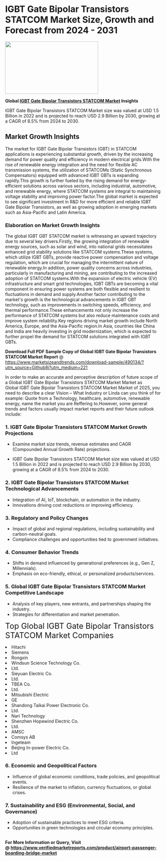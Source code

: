 <H1>IGBT Gate Bipolar Transistors STATCOM Market Size, Growth and Forecast from 2024 - 2031</H1><img class="aligncenter size-medium wp-image-584254" src="https://thirdeyenews.in/wp-content/uploads/2024/09/Global-Market-Research-300x168.jpeg" alt="" width="300" height="168" /><p><strong>Global&nbsp;<a href="https://www.marketsizeandtrends.com/download-sample/490134/?utm_source=Github8j?utm_medium=221">IGBT Gate Bipolar Transistors STATCOM Market</a> Insights</strong></p><p>IGBT Gate Bipolar Transistors STATCOM Market size was valued at USD 1.5 Billion in 2022 and is projected to reach USD 2.9 Billion by 2030, growing at a CAGR of 8.5% from 2024 to 2030.</p><p><h2>Market Growth Insights</h2> The market for IGBT Gate Bipolar Transistors (GBT) in STATCOM applications is experiencing substantial growth, driven by the increasing demand for power quality and efficiency in modern electrical grids.With the rise of renewable energy integration and the need for flexible AC transmission systems, the utilization of STATCOMs (Static Synchronous Compensators) equipped with advanced IGBT GBTs is expanding rapidly.This growth is further fueled by the rising demand for energy-efficient solutions across various sectors, including industrial, automotive, and renewable energy, where STATCOM systems are integral to maintaining voltage stability and improving power factor.The global market is expected to see significant investment in R&D for more efficient and reliable IGBT Gate Bipolar Transistors, as well as growing adoption in emerging markets such as Asia-Pacific and Latin America. <h3>Elaboration on Market Growth Insights</h3> The global IGBT GBT STATCOM market is witnessing an upward trajectory due to several key drivers.Firstly, the growing integration of renewable energy sources, such as solar and wind, into national grids necessitates enhanced grid stability solutions like STATCOM systems.These systems, which utilize IGBT GBTs, provide reactive power compensation and voltage regulation, which are crucial for managing the intermittent nature of renewable energy.In addition, power quality concerns across industries, particularly in manufacturing and mining, are contributing to the increased adoption of STATCOM systems.With the expansion of electric vehicle (EV) infrastructure and smart grid technologies, IGBT GBTs are becoming a vital component in ensuring power systems are both flexible and resilient to fluctuations in demand and supply.Another factor contributing to the market's growth is the technological advancements in IGBT GBT technology, such as improvements in switching speeds, efficiency, and thermal performance.These enhancements not only increase the performance of STATCOM systems but also reduce maintenance costs and improve system reliability.Key regions driving market growth include North America, Europe, and the Asia-Pacific region.In Asia, countries like China and India are heavily investing in grid modernization, which is expected to further propel the demand for STATCOM solutions integrated with IGBT GBTs.</p><p><span class=""><strong>Download Full PDF Sample Copy of Global IGBT Gate Bipolar Transistors STATCOM Market Report</strong> @ <a href="https://www.marketsizeandtrends.com/download-sample/490134/?utm_source=Github8j?utm_medium=221" target="_blank">https://www.marketsizeandtrends.com/download-sample/490134/?utm_source=Github8j?utm_medium=221</a></span></p><p>In order to make an accurate and perceptive description of future scope of a Global&nbsp;IGBT Gate Bipolar Transistors STATCOM Market Market as Global&nbsp;IGBT Gate Bipolar Transistors STATCOM Market Market of 2025, you need to describe a clear Vision &ndash; What Industry or Linda can you think of for example: Quote from a Technology, healthcare, automotive, renewable energy, name the market you are Reffering to.However, some general trends and factors usually impact market reports and their future outlook include:</p><h3>1.&nbsp;<strong>IGBT Gate Bipolar Transistors STATCOM Market Growth Projections</strong></h3><ul><li>Examine market size trends, revenue estimates and CAGR (Compounded Annual Growth Rate) projections.</li><li><p>IGBT Gate Bipolar Transistors STATCOM Market size was valued at USD 1.5 Billion in 2022 and is projected to reach USD 2.9 Billion by 2030, growing at a CAGR of 8.5% from 2024 to 2030.</p></li></ul><h3>2.&nbsp;<strong>IGBT Gate Bipolar Transistors STATCOM Market Technological Advancements</strong></h3><ul><li>Integration of AI, IoT, blockchain, or automation in the industry.</li><li>Innovations driving cost reductions or improving efficiency.</li></ul><h3>3.&nbsp;<strong>Regulatory and Policy Changes</strong></h3><ul><li>Impact of global and regional regulations, including sustainability and carbon-neutral goals.</li><li>Compliance challenges and opportunities tied to government initiatives.</li></ul><h3>4.&nbsp;<strong>Consumer Behavior Trends</strong></h3><ul><li>Shifts in demand influenced by generational preferences (e.g., Gen Z, Millennials).</li><li>Emphasis on eco-friendly, ethical, or personalized products/services.</li></ul><h3>5.&nbsp;<strong>Global IGBT Gate Bipolar Transistors STATCOM Market Competitive Landscape</strong></h3><ul><li>Analysis of key players, new entrants, and partnerships shaping the industry.</li><li>Strategies for differentiation and market penetration.</li></ul><p data-pm-slice="1 1 []"><span style="color: inherit; font-family: inherit; font-size: 25px;">Top Global IGBT Gate Bipolar Transistors STATCOM Market Companies</span></p><div class="" data-test-id=""><p><li>Hitachi</li><li> Siemens</li><li> Rongxin</li><li> Windsun Science Technology Co.</li><li>Ltd.</li><li> Sieyuan Electric Co.</li><li> Ltd.</li><li> TBEA Co.</li><li>Ltd.</li><li> Mitsubishi Electric</li><li> GE</li><li> Shandong Taikai Power Electronic Co.</li><li>Ltd.</li><li> Nari Technology</li><li> Shenzhen Hopewind Electric Co.</li><li> Ltd.</li><li> AMSC</li><li> Comsys AB</li><li> Ingeteam</li><li> Beijing In-power Electric Co.</li><li> Ltd</li></p></div><h3>6.&nbsp;<strong>Economic and Geopolitical Factors</strong></h3><ul><li>Influence of global economic conditions, trade policies, and geopolitical events.</li><li>Resilience of the market to inflation, currency fluctuations, or global crises.</li></ul><h3>7.&nbsp;<strong>Sustainability and ESG (Environmental, Social, and Governance)</strong></h3><ul><li>Adoption of sustainable practices to meet ESG criteria.</li><li>Opportunities in green technologies and circular economy principles.</li></ul><h2><strong style="font-size: 14px;">For More Information or Query, Visit @&nbsp;</strong><a style="background-color: #ffffff; font-size: 14px;" href="https://www.marketsizeandtrends.com/report/igbt-gate-bipolar-transistors-statcom-market/" target="_blank">https://www.verifiedmarketreports.com/product/airport-passenger-boarding-bridge-market</a></h2>